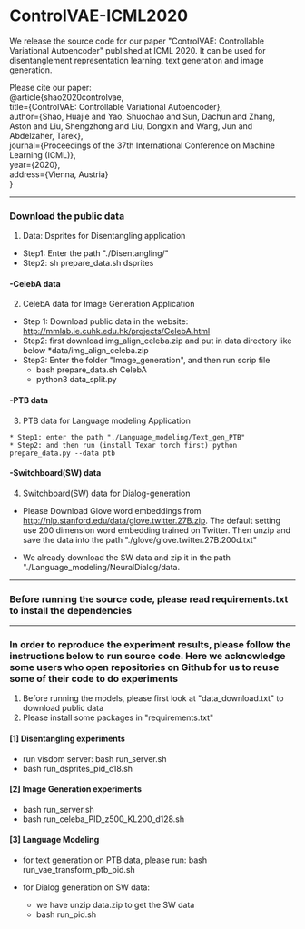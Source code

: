 # ControlVAE-ICML2020
We release the source code for our paper "ControlVAE: Controllable Variational Autoencoder" published at ICML 2020. It can be used for disentanglement representation learning, text generation and image generation.

Please cite our paper: <br />
@article{shao2020controlvae, <br />
  title={ControlVAE: Controllable Variational Autoencoder}, <br />
  author={Shao, Huajie and Yao, Shuochao and Sun, Dachun and Zhang, Aston and Liu, Shengzhong and Liu, Dongxin and Wang, Jun and Abdelzaher, Tarek}, <br />
  journal={Proceedings of the 37th International Conference on Machine Learning (ICML)}, <br />
  year={2020},<br />
  address={Vienna, Austria}<br />
}

---
### Download the public data

1. Data: Dsprites for Disentangling application
  * Step1: Enter the path "./Disentangling/"
  * Step2: sh prepare_data.sh dsprites

#### -CelebA data
2. CelebA data for Image Generation Application
  * Step 1: Download public data in the website: http://mmlab.ie.cuhk.edu.hk/projects/CelebA.html
  * Step2: first download img_align_celeba.zip and put in data directory like below
      *data/img_align_celeba.zip
  * Step3: Enter the folder "Image_generation", and then run scrip file
      * bash prepare_data.sh CelebA
      * python3 data_split.py
 

#### -PTB data
3. PTB data for Language modeling Application
  ```
  * Step1: enter the path "./Language_modeling/Text_gen_PTB"
  * Step2: and then run (install Texar torch first) python prepare_data.py --data ptb
  ```


#### -Switchboard(SW) data
4. Switchboard(SW) data for Dialog-generation
 * Please Download Glove word embeddings from http://nlp.stanford.edu/data/glove.twitter.27B.zip. The default setting use 200 dimension word embedding trained on Twitter.
Then unzip and save the data into the path "./glove/glove.twitter.27B.200d.txt"

 * We already download the SW data and zip it in the path "./Language_modeling/NeuralDialog/data.

---
### Before running the source code, please read requirements.txt to install the dependencies

---
### In order to reproduce the experiment results, please follow the instructions below to run source code. Here we acknowledge some users who open repositories on Github for us to reuse some of their code to do experiments

  1. Before running the models, please first look at "data_download.txt" to download public data
  2. Please install some packages in "requirements.txt"


#### [1] Disentangling experiments
 * run visdom server: bash run_server.sh
 * bash run_dsprites_pid_c18.sh

#### [2] Image Generation experiments
  * bash run_server.sh
  * bash run_celeba_PID_z500_KL200_d128.sh


#### [3] Language Modeling
 * for text generation on PTB data, please run: bash run_vae_transform_ptb_pid.sh


 * for Dialog generation on SW data:
   * we have unzip data.zip to get the SW data
   * bash run_pid.sh
